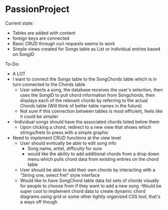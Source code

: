 # PassionProject

Current state:
  - Tables are added with content
  - foreign keys are connected
  - Basic CRUD through curl requests seems to work
  - Simple views created for Songs table as List or individual entries based on SongID
  
  To-Do:

  - A LOT
  - I want to connect the Songs table to the SongChords table which is in turn connected to the Chords table
    - User selects a song, the database receives the user's selection, then uses the SongID to pull chord information from Songchords, then displays each of the relevant chords by referring to the actual Chords table (Will think of better table names in the future)
    - Not sure if this connection between tables is most efficient, feels like it could be simpler
  - -Individual songs should have the associated chords listed below them
    - Upon clicking a chord, redirect to a new view that shows which strings/frets to press with a simple graphic
  - Need to implement CRUD functions at the view level
    - User should evntually be able to edit song info
      - Song name, artist, difficulty for sure
      - would like the ability to add additional chords from a drop down menu which pulls chord data from existing entries on the chord table
    - User should be able to add their own chords by interacting with a "String one, select fret" style interface 
    - Would like to have SongChord table data list sets of chords visually for people to choose from if they want to add a new song
    -Would be  super cool to implement chord data to create dynamic chord diagrams using grid or some other tightly organized CSS tool, that's a ways off though
 

